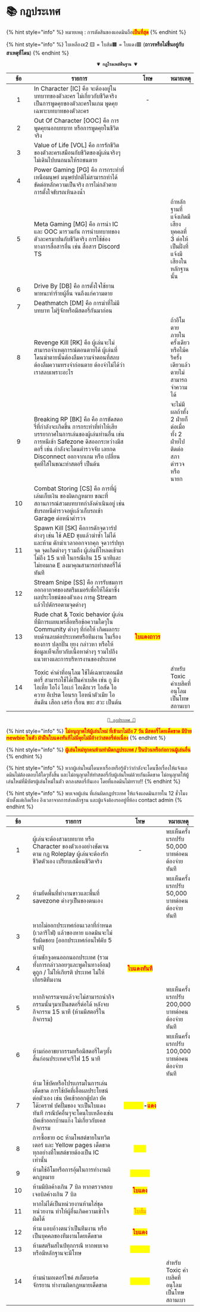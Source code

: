 # 📚 กฏประเทศ

{% hint style="info" %}
หมายเหตุ : การตัดสินของแอดมินถือ<mark style="color:red;">**เป็นที่สุด**</mark>
{% endhint %}

{% hint style="info" %}
ใบเหลืองx2 🟨 = ใบส้ม🟧 = ใบแดง🟥 (**ถาวรหรือไม่ขึ้นอยู่กับสาเหตุที่โดน**)
{% endhint %}

<pre data-full-width="true"><code><strong>                                  💗 กฏโรลเพล์พื้นฐาน 💗
</strong></code></pre>

<table><thead><tr><th width="73" align="center">ข้อ</th><th width="360">รายการ</th><th width="131" align="center">โทษ</th><th>หมายเหตุ</th></tr></thead><tbody><tr><td align="center">1</td><td>In Character [IC] คือ จะต้องอยู่ในบทบาทของตัวละคร ไม่เกี่ยวกับชีวิตจริง เป็นการพูดคุยของตัวละครในเกม พูดคุยเฉพาะบทบาทของตัวละคร</td><td align="center">-</td><td></td></tr><tr><td align="center">2</td><td>Out Of Character [OOC] คือ การพูดคุยนอกบทบาท หรือการพูดคุยในชีวิตจริง</td><td align="center"></td><td></td></tr><tr><td align="center">3</td><td>Value of Life [VOL] คือ การรักชีวิตของตัวละครเสมือนกับชีวิตของผู้เล่นจริงๆ ไม่เดินไปบนถนนให้รถชนตาย</td><td align="center"></td><td></td></tr><tr><td align="center">4</td><td>Power Gaming [PG] คือ การกระทำที่เหนือมนุษย์ มนุษย์ปกติไม่สามารถทำได้ ขัดต่อหลักความเป็นจริง การไม่กลัวตาย การตั้งใจขับรถเหินลงน้ำ</td><td align="center"></td><td></td></tr><tr><td align="center">5</td><td>Meta Gaming [MG] คือ การนำ IC และ OOC มารวมกัน การนำบทบาทของตัวละครมาปนกับชีวิตจริง การใช้ช่องทางการสื่อสารอื่น เช่น สื่อสาร Discord TS</td><td align="center"></td><td>ถ้าหลักฐานที่แจ้งเกิดมีเสียงบุคคลที่ 3 ต่อให้เป็นฝั่งที่แจ้งมีเสียงในหลักฐานนั้น</td></tr><tr><td align="center">6</td><td>Drive By [DB] คือ การตั้งใจใช้ยานพาหนะทำร้ายผู้อื่น จนถึงแก่ความตาย</td><td align="center"></td><td></td></tr><tr><td align="center">7</td><td>Deathmatch [DM] คือ การฆ่าที่ไม่มีบทบาท ไม่รู้จักหรือมีสตอรี่กันมาก่อน</td><td align="center"></td><td></td></tr><tr><td align="center">8</td><td>Revenge Kill [RK] คือ ผู้เล่นจะไม่สามารถจำเหตุการณ์ตอนตายได้ ผู้เล่นที่โดนฆ่าตายนั้นต้องลืมความจำตอนที่สลบ ต้องลืมความทรงจำก่อนตาย ต้องจำไม่ได้ว่าเราสลบเพราะอะไร</td><td align="center"></td><td>ถ้าอีโมตายภายในครั้งเดียวหรือไม้คริครั้งเดียวแล้วตายไม่สามารถจำความได้</td></tr><tr><td align="center">9</td><td>Breaking RP [BK] คือ คือ การขัดสตอรี่ที่กำลังจะเกิดขึ้น การกระทำที่ทำให้เสียบรรยากาศในการเล่นของผู้เล่นท่านอื่น เช่น การหนีเข้า Safezone ดิสออกระหว่างมีสตอรี่ เช่น กำลังจะโดนตำรวจจับ เลยกด Disconnect ออกจากเกม หรือ เปลี่ยนชุดที่ใส่ในขณะทำสตอรี่ เป็นต้น</td><td align="center"></td><td>จะไม่มีผลถ้าทั้ง 2 ฝ่ายก็ต่อเมื่อ ทั้ง 2 ฝ่ายไปติดต่อ สภา ตำรวจ หรือ นายก</td></tr><tr><td align="center">10</td><td>Combat Storing [CS] คือ การที่ผู้เล่นเก็บเงิน ของผิดกฎหมาย ขณะที่สถานการณ์สวมบทบาทกำลังดำเนินอยู่ เช่น ขับรถหนีตำรวจอยู่เเล้วเก็บรถเข้า Garage ต่อหน้าตำรวจ</td><td align="center"></td><td></td></tr><tr><td align="center">11</td><td>Spawn Kill [SK] คือการดักจุดวาร์ปต่างๆ เช่น ใช้ AED ชุบแล้วฆ่าซ้ำ ไม่ได้ และห้าม ดักฆ่าเวลาออกจากคุก จุดวาร์ปทุกจุด จุดเกิดต่างๆ รวมถึง ผู้เล่นที่โหลดเข้ามาไม่ถึง 15 นาที ในกรณีเกิน 15 นาทีและไม่ยอมกด E ลงมาคุณสามารถทำสตอรี่ได้ทันที</td><td align="center"></td><td></td></tr><tr><td align="center">12</td><td>Stream Snipe [SS] คือ การรับชมการออกอากาศของสตรีมเมอร์เพื่อให้ได้มาซึ่งผลประโยชน์ของตัวเอง การดู Stream แล้วไปดักรอตามจุดต่างๆ</td><td align="center"></td><td></td></tr><tr><td align="center">13</td><td>Rude chat &#x26; Toxic behavior ผู้เล่นที่มีการเผยแพร่สื่อหรือข้อความใดๆใน Community ต่างๆ ที่ก่อให้ เกิดผลกระทบด้านลบต่อประเทศหรือทีมงาน ในเรื่องของการ ปลุกปั่น ยุยง กล่าวหา หรือให้ข้อมูลเท็จเกี่ยวกับเนื้อหาต่างๆ รวมไปถึงแนวทางและการบริหารงานของประเทศ</td><td align="center"><mark style="color:red;"><strong>ใบแดงถาวร</strong></mark></td><td></td></tr><tr><td align="center">14</td><td>Toxic คำด่าที่อนุโลม ใช้ได้เฉพาะตอนมีสตอรี่ สามารถใช้ได้เป็นคำเบสิค เช่น กู มึง ไอเหี้ย ไอโง่ ไอเเก่ ไอเด็กเวร ไอสัด ไอควาย อีเปรต ไอนรก ไอหน้าตัวเมีย ไอส้นตีน เสือก เสร่อ เรื้อน ขยะ สวะ เป็นต้น</td><td align="center"></td><td>สำหรับ Toxic คำเบสิคที่อนุโลม เป็นโทษสถานเบา</td></tr></tbody></table>

<pre data-full-width="true"><code>                                      🌟<a data-footnote-ref href="#user-content-fn-1"> กฏประเทศ 🌟</a>
</code></pre>

{% hint style="info" %}
<mark style="color:red;">**ไม่อนุญาตให้ผู้เล่นใหม่ ที่เข้ามาไม่ถึง 7 วัน มีสตอรี่โดยเด็ดขาด มีป้าย newbie ในตัว ฝ่าฝืนใบแดงทันทีไม่มีคุยไม่มีอ้างว่าสตอรี่ต่อเนื่อง**</mark>
{% endhint %}

{% hint style="info" %}
<mark style="color:red;">**ผู้เล่นใหม่ทุกคนห้ามทำผิดกฎประเทศ / ปั่นป่วนหรือก่อกวนผู้เล่นอื่น**</mark>
{% endhint %}

{% hint style="info" %}
หากผู้เล่นใหม่โดนหาเรื่องหรือรู้ตัวว่ากำลังจะโดนซื้อเรื่องให้แจ้งแอดมินไม่ต้องตอบโต้ใดๆทั้งสิ้น และไม่อนุญาตให้ทำสตอรี่กับผู้เล่นใหม่ด้วยกันเด็ดขาด ไม่อนุญาตให้ผู้เล่นใหม่ที่มีบัตรผู้เล่นใหม่ในตัว ตกลงสตอรี่กันเอง โดยที่แอดมินไม่ทราบ!!
{% endhint %}

{% hint style="info" %}
พบเจอผู้เล่น ที่เล่นผิดกฏประเทศ ให้เเจ้งแอดมินภายใน 12 ชั่วโมง นับตั้งแต่เกิดเรื่อง อิงเวลาจากการส่งหลักฐาน และผู้เเจ้งต้องรออยู่ที่ห้อง contact admin
{% endhint %}

<table><thead><tr><th width="73" align="center">ข้อ</th><th width="360">รายการ</th><th width="144" align="center">โทษ</th><th>หมายเหตุ</th></tr></thead><tbody><tr><td align="center">1</td><td>ผู้เล่นจะต้องสวมบทบาท หรือ Character ของตัวเองอย่างชัดเจน ตาม กฏ Roleplay ผู้เล่นจะต้องรักชีวิตตัวเอง เปรียบเสมือนชีวิตจริง</td><td align="center">-</td><td>พบเห็นครั้งแรกปรับ 50,000 บาทต่อคน ต้องจ่ายทันที</td></tr><tr><td align="center">2</td><td>ห้ามยึดพื้นที่ทำงานขาวและพื้นที่ savezone ต่างๆเป็นของตนเอง</td><td align="center"></td><td>พบเห็นครั้งแรกปรับ 50,000 บาทต่อคน ต้องจ่ายทันที</td></tr><tr><td align="center">3</td><td>หากไม่ออกประเทศก่อนเวลาที่กำหนด (เวลารีไฟ) แล้วของหาย แอดมินจะไม่รับผิดชอบ [ออกประเทศก่อนไฟดับ 5 นาที]</td><td align="center"></td><td></td></tr><tr><td align="center">4</td><td>ห้ามชักจูงคนออกนอกประเทศ (รวมทั้งการกล่าวลอยๆและพูดในทางอ้อม) ดูถูก / ไม่ให้เกียรติ ประเทศ ไม่ให้เกียรติทีมงาน</td><td align="center"><mark style="color:red;"><strong>ใบแดงทันที</strong></mark></td><td></td></tr><tr><td align="center">5</td><td>หากกิจกรรมจบแล้วจะไม่สามารถนำกิจกรรมนั้นๆมาเป็นสตอรี่ต่อได้ หลังจบกิจกรรม 15 นาที (ห้ามมีสตอรี่ในกิจกรรม)</td><td align="center"></td><td>พบเห็นครั้งแรกปรับ 200,000 บาทต่อคน ต้องจ่ายทันที</td></tr><tr><td align="center">6</td><td>ห้ามก่ออาชยากรรมหรือมีสตอรี่ใดๆทั้งสิ้นก่อนประเทศจะรีไฟ 15 นาที</td><td align="center"></td><td>พบเห็นครั้งแรกปรับ 100,000 บาทต่อคน ต้องจ่ายทันที</td></tr><tr><td align="center">7</td><td>ห้าม ใช้บัคหรือโปรเเกรมในการเล่นเด็ดขาด การใช้บัคที่เอื้อผลประโยชน์ต่อตัวเอง เช่น บัคเข้าออกตู้ปลา บัคโต๊ะคราฟ บัคปั้มของ จะเป็นใบแดงทันที กรณีบัคอื่นๆจะโดนใบเหลืองเช่น บัคเข้าออกบ้านแก๊ง ไม่เกี่ยวกับเคสกิจกรรม</td><td align="center"><mark style="color:yellow;"><strong>ใบเหลือง</strong></mark><strong>-</strong><mark style="color:red;"><strong>แดง</strong></mark></td><td></td></tr><tr><td align="center">8</td><td>การซื้อขาย oc ห้ามโพสต์ขายในทวิตเตอร์ และ Yellow pages เด็ดขาด ทุกอย่างที่โพสต์ขายต้องเป็น IC เท่านั้น</td><td align="center"><mark style="color:yellow;"><strong>ใบส้ม</strong></mark></td><td></td></tr><tr><td align="center">9</td><td>ห้ามใช้อีโมหรือการอุ้มในการทำงานผิดกฏหมาย</td><td align="center"><mark style="color:yellow;"><strong>ใบเหลือง</strong></mark></td><td></td></tr><tr><td align="center">10</td><td>ห้ามมีบิลค้างเกิน 7 บิล หากตรวจสอบเจอบิลค้างเกิน 7 บิล</td><td align="center"><mark style="color:red;"><strong>ใบแดง</strong></mark></td><td></td></tr><tr><td align="center">11</td><td>หากไม่ได้เป็นหน่วยงานห้ามใส่ชุดหน่วยงาน ทำให้ผู้อื่นเกิดความเข้าใจผิดได้</td><td align="center"><mark style="color:orange;"><strong>ใบส้ม</strong></mark></td><td></td></tr><tr><td align="center">12</td><td>ห้าม แอบอ้างตนว่าเป็นทีมงาน หรือ เป็นบุคคลของทีมงานโดยเด็ดขาด</td><td align="center"><mark style="color:red;"><strong>ใบแดง</strong></mark></td><td></td></tr><tr><td align="center">13</td><td>ห้ามสตรีมสไนป์ทุกกรณี หากพบเจอหรือมีหลักฐานจะมีโทษ</td><td align="center"><mark style="color:yellow;"><strong>ใบเหลือง</strong></mark></td><td></td></tr><tr><td align="center">14</td><td>ห้ามนำมอเตอร์ไซค์ สเก็ตบอร์ด จักรยาน ทำงานผิดกฏหมายเด็ดขาด</td><td align="center"><mark style="color:yellow;"><strong>ใบเหลือง</strong></mark></td><td>สำหรับ Toxic คำเบสิคที่อนุโลม เป็นโทษสถานเบา</td></tr></tbody></table>

[^1]: 
